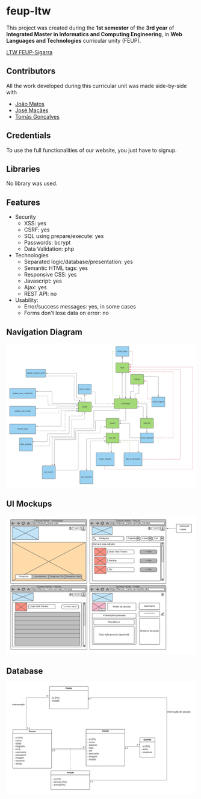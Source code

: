 # feup-ltw
 
This project was created during the **1st semester** of the **3rd year** of **Integrated Master in Informatics and Computing Engineering**, in **Web Languages and Technologies** curricular unity (FEUP).

[LTW FEUP-Sigarra](https://sigarra.up.pt/feup/en/UCURR_GERAL.FICHA_UC_VIEW?pv_ocorrencia_id=281471 "Curricular Unity Homepage")

## Contributors

All the work developed during this curricular unit was made side-by-side with

- [João Matos](https://github.com/MechJM "Github Profile")
- [José Maçães](https://github.com/zemmacaes "Github Profile")
- [Tomás Gonçalves](https://github.com/tomasfgon "Github Profile")

## Credentials
 To use the full functionalities of our website, you just have to signup.

## Libraries
 No library was used.

## Features
 - Security
     - XSS: yes
     - CSRF: yes
     - SQL using prepare/execute: yes
     - Passwords: bcrypt 
     - Data Validation: php
 - Technologies
     - Separated logic/database/presentation: yes
     - Semantic HTML tags: yes
     - Responsive CSS: yes
     - Javascript: yes
     - Ajax: yes
     - REST API: no 
  - Usability:
     - Error/success messages: yes, in some cases
     - Forms don't lose data on error: no

## Navigation Diagram

![Navigation Diagram](docs/navigation_diagram.png)

## UI Mockups

![UI Mockups](docs/ui_mockups.png)

## Database

![Database](docs/database.png)
